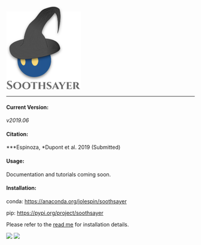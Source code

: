 
<img src="logo.png" width=200>

_________________________________

#### Current Version:
*v2019.06*

#### Citation:
***Espinoza, *Dupont et al. 2019 (Submitted)

#### Usage:
Documentation and tutorials coming soon.

#### Installation:
conda: https://anaconda.org/jolespin/soothsayer

pip: https://pypi.org/project/soothsayer

Please refer to the [read me](install/README.md) for installation details.

<img src ="https://allpistuff.com/wp-content/uploads/2018/07/twitter.c0030826.jpg" width=100> 
<img src="https://binstar-static-prod.s3.amazonaws.com/latest/img/AnacondaCloud_logo_green.png" width=300>


